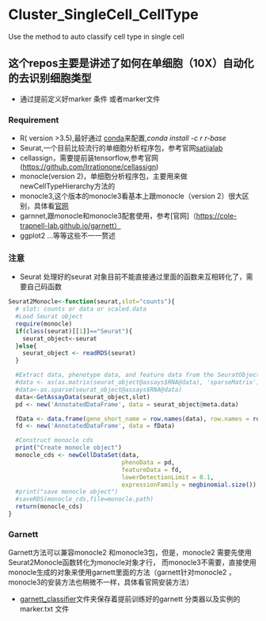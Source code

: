 # Cluster_SingleCell_CellType
Use the method to auto classify cell type in single cell

## 这个repos主要是讲述了如何在单细胞（10X）自动化的去识别细胞类型
  - 通过提前定义好marker 条件 或者marker文件

### Requirement
 - R( version >3.5),最好通过 [conda](https://anaconda.org/)来配置,*conda install -c r r-base*
 - Seurat,一个目前比较流行的单细胞分析程序包，参考官网[satijalab](https://satijalab.org/seurat)
 - cellassign，需要提前装tensorflow,参考官网(https://github.com/Irrationone/cellassign)
 - monocle(version 2)，单细胞分析程序包，主要用来做newCellTypeHierarchy方法的
 - monocle3,这个版本的monocle3看基本上跟monocle（version 2）很大区别，具体看[官网](https://cole-trapnell-lab.github.io/monocle3)
 - garnnet,跟monocle和monocle3配套使用，参考[官网]（https://cole-trapnell-lab.github.io/garnett）
 - ggplot2 ...等等这些不一一赘述
 
###  注意
* Seurat 处理好的seurat 对象目前不能直接通过里面的函数来互相转化了，需要自己码函数
``` R
Seurat2Monocle<-function(seurat,slot="counts"){
  # slot: counts or data or scaled.data
  #Load Seurat object
  require(monocle)
  if(class(seurat)[[1]]=="Seurat"){
    seurat_object<-seurat
  }else{
    seurat_object <- readRDS(seurat)
  }

  #Extract data, phenotype data, and feature data from the SeuratObject
  #data <- as(as.matrix(seurat_object@assays$RNA@data), 'sparseMatrix')
  #data<-as.sparse(seurat_object@assays$RNA@data)
  data<-GetAssayData(seurat_object,slot)
  pd <- new('AnnotatedDataFrame', data = seurat_object@meta.data)

  fData <- data.frame(gene_short_name = row.names(data), row.names = row.names(data))
  fd <- new('AnnotatedDataFrame', data = fData)

  #Construct monocle cds
  print("Create monocle object")
  monocle_cds <- newCellDataSet(data,
                                phenoData = pd,
                                featureData = fd,
                                lowerDetectionLimit = 0.1,
                                expressionFamily = negbinomial.size())
  #print("save monocle object")
  #saveRDS(monocle_cds,file=monocle.path)
  return(monocle_cds)
}
```

### Garnett
Garnett方法可以兼容monocle2 和monocle3包，但是，monocle2 需要先使用Seurat2Monocle函数转化为monocle对象才行，
而monocle3不需要，直接使用monocle生成的对象来使用garnett里面的方法（garnett针对monocle2 ，
monocle3的安装方法也稍微不一样，具体看官网安装方法）
   - [garnett_classifier](./garnett_classifier)文件夹保存着提前训练好的garnett 分类器以及实例的marker.txt 文件
